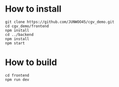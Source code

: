 # How to install

```
git clone https://github.com/JUNWOO45/cgv_demo.git
cd cgv_demo/frontend
npm install
cd ../backend
npm install
npm start
```



# How to build
```
cd frontend
npm run dev
```



